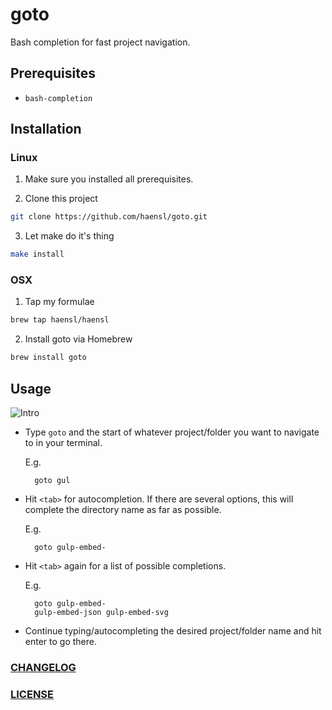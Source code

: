 # goto
Bash completion for fast project navigation.

## Prerequisites

* `bash-completion`

## Installation

### Linux

1. Make sure you installed all prerequisites.

2. Clone this project
  ```bash
  git clone https://github.com/haensl/goto.git
  ```

3. Let make do it's thing
  ```bash
  make install
  ```

### OSX

1. Tap my formulae
  ```bash
  brew tap haensl/haensl
  ```

2. Install goto via Homebrew
  ```bash
  brew install goto
  ```

## Usage

![Intro](goto-intro.gif)

* Type `goto` and the start of whatever project/folder you want to navigate to in your terminal.

  E.g.
  ```
    goto gul
  ```

* Hit `<tab>` for autocompletion. If there are several options, this will complete the directory name as far as possible.

  E.g.
  ```
    goto gulp-embed-
  ```

* Hit `<tab>` again for a list of possible completions.

  E.g.
  ```
    goto gulp-embed-
    gulp-embed-json gulp-embed-svg
  ```

* Continue typing/autocompleting the desired project/folder name and hit enter to go there.

### [CHANGELOG](CHANGELOG.md)

### [LICENSE](LICENSE)

